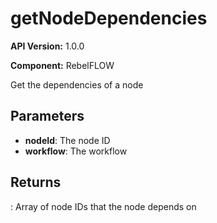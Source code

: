 # getNodeDependencies

**API Version:** 1.0.0

**Component:** RebelFLOW

Get the dependencies of a node

## Parameters

- **nodeId**: The node ID
- **workflow**: The workflow

## Returns

: Array of node IDs that the node depends on

